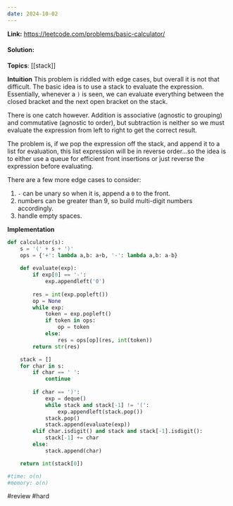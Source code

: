 ```yaml
---
date: 2024-10-02
---
```

**Link:** https://leetcode.com/problems/basic-calculator/
#### Solution:

**Topics**: [[stack]]

**Intuition**
This problem is riddled with edge cases, but overall it is not that difficult. The basic idea is to use a stack to evaluate the expression. Essentially, whenever a `)` is seen, we can evaluate everything between the closed bracket and the next open bracket on the stack. 

There is one catch however. Addition is associative (agnostic to grouping) and commutative (agnostic to order), but subtraction is neither so we must evaluate the expression from left to right to get the correct result. 

The problem is, if we pop the expression off the stack, and append it to a list for evaluation, this list expression will be in reverse order...so the idea is to either use a queue for efficient front insertions or just reverse the expression before evaluating. 

There are a few more edge cases to consider:
1. `-` can be unary so when it is, append a `0` to the front. 
2. numbers can be greater than 9, so build multi-digit numbers accordingly.
3. handle empty spaces. 

**Implementation**
```python
def calculator(s):
	s = '(' + s + ')'
	ops = {'+': lambda a,b: a+b, '-': lambda a,b: a-b}
	
	def evaluate(exp):
		if exp[0] == '-':
			exp.appendleft('0')
			
		res = int(exp.popleft())
		op = None
		while exp:
			token = exp.popleft()
			if token in ops:
				op = token
			else:
				res = ops[op](res, int(token))
		return str(res)

	stack = []
	for char in s:
		if char == ' ':
			continue
			
		if char == ')':
			exp = deque()
			while stack and stack[-1] != '(':
				exp.appendleft(stack.pop())
			stack.pop()
			stack.append(evaluate(exp))
		elif char.isdigit() and stack and stack[-1].isdigit():
			stack[-1] += char
		else:
			stack.append(char)

	return int(stack[0])

#time: o(n)
#memory: o(n)
```

#review 
#hard 


